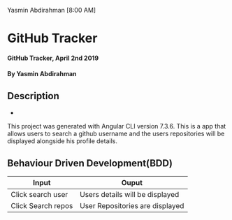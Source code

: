Yasmin Abdirahman [8:00 AM]
# GitHub Tracker
#### GitHub Tracker, April 2nd 2019
#### By **Yasmin Abdirahman**

## Description
-
This project was generated with Angular CLI version 7.3.6. This is a  app that allows users to search a github username and the users repositories will be displayed alongside his profile details.
## Behaviour Driven Development(BDD)


| Input                        | Ouput                                                                                            |
|--------------------------    |----------------------------------------------------------------------------------------------    |
| Click search user    | Users details will be displayed                  |
| Click Search repos         | User Repositories are displayed             |
